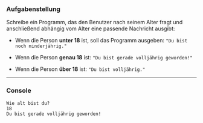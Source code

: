 ### Aufgabenstellung
Schreibe ein Programm, das den Benutzer nach seinem Alter fragt und anschließend abhängig vom Alter eine passende Nachricht ausgibt:

- Wenn die Person **unter 18** ist, soll das Programm ausgeben:
  `"Du bist noch minderjährig."`

- Wenn die Person **genau 18** ist:
  `"Du bist gerade volljährig geworden!"`

- Wenn die Person **über 18** ist:
  `"Du bist volljährig."`

---

### Console

```plaintext
Wie alt bist du?
18
Du bist gerade volljährig geworden!
```
